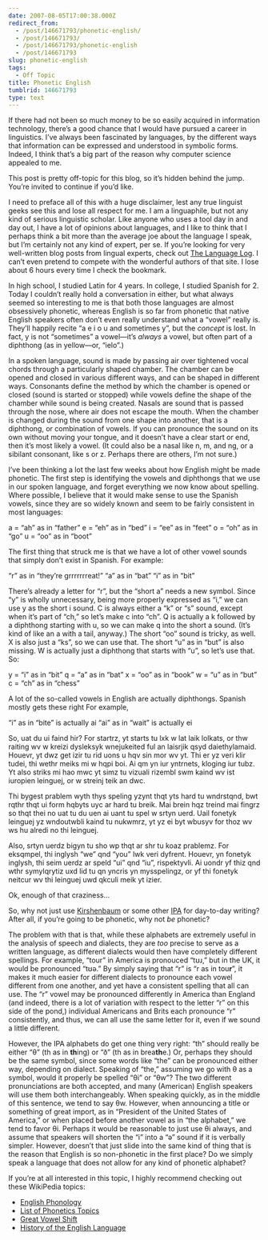 ```yaml
---
date: 2007-08-05T17:00:38.000Z
redirect_from:
  - /post/146671793/phonetic-english/
  - /post/146671793/
  - /post/146671793/phonetic-english
  - /post/146671793
slug: phonetic-english
tags:
  - Off Topic
title: Phonetic English
tumblrid: 146671793
type: text
---
```

<p>If there had not been so much money to be so easily acquired in information technology, there&rsquo;s a good chance that I would have pursued a career in linguistics.  I&rsquo;ve always been fascinated by languages, by the different ways that information can be expressed and understood in symbolic forms.  Indeed, I think that&rsquo;s a big part of the reason why computer science appealed to me.</p>

<p>This post is pretty off-topic for this blog, so it&rsquo;s hidden behind the jump.  You&rsquo;re invited to continue if you&rsquo;d like.</p>

<!--more-->

<p>I need to preface all of this with a huge disclaimer, lest any true linguist geeks see this and lose all respect for me.  I am a linguaphile, but not any kind of serious linguistic scholar.  Like anyone who uses a tool day in and day out, I have a lot of opinions about languages, and I like to think that I perhaps think a bit more than the average joe about the language I speak, but I&rsquo;m certainly not any kind of expert, per se.  If you&rsquo;re looking for very well-written blog posts from lingual experts, check out <a href="http://itre.cis.upenn.edu/~myl/languagelog/">The Language Log</a>.  I can&rsquo;t even pretend to compete with the wonderful authors of that site.  I lose about 6 hours every time I check the bookmark.</p>

<p>In high school, I studied Latin for 4 years.  In college, I studied Spanish for 2.  Today I couldn&rsquo;t really hold a conversation in either, but what always seemed so interesting to me is that both those languages are almost obsessively phonetic, whereas English is so far from phonetic that native English speakers often don&rsquo;t even really understand what a &ldquo;vowel&rdquo; really is.  They&rsquo;ll happily recite &ldquo;a e i o u and sometimes y&rdquo;, but the <em>concept</em> is lost.  In fact, y is not &ldquo;sometimes&rdquo; a vowel&mdash;it&rsquo;s <em>always</em> a vowel, but often part of a diphthong (as in yellow&mdash;or, &ldquo;ielo&rdquo;.)</p>

<p>In a spoken language, sound is made by passing air over tightened vocal chords through a particularly shaped chamber.  The chamber can be opened and closed in various different ways, and can be shaped in different ways.  Consonants define the method by which the chamber is opened or closed (sound is started or stopped) while vowels define the shape of the chamber while sound is being created.  Nasals are sound that is passed through the nose, where air does not escape the mouth.  When the chamber is changed during the sound from one shape into another, that is a diphthong, or combination of vowels.  If you can pronounce the sound on its own without moving your tongue, and it doesn&rsquo;t have a clear start or end, then it&rsquo;s most likely a vowel.  (It could also be a nasal like n, m, and ng, or a sibilant consonant, like s or z.  Perhaps there are others, I&rsquo;m not sure.)</p>

<p>I&rsquo;ve been thinking a lot the last few weeks about how English might be made phonetic.  The first step is identifying the vowels and diphthongs that we use in our spoken language, and forget everything we now know about spelling.  Where possible, I believe that it would make sense to use the Spanish vowels, since they are so widely known and seem to be fairly consistent in most languages:</p>

<p>a = &ldquo;ah&rdquo; as in &ldquo;father&rdquo;
e = &ldquo;eh&rdquo; as in &ldquo;bed&rdquo;
i = &ldquo;ee&rdquo; as in &ldquo;feet&rdquo;
o = &ldquo;oh&rdquo; as in &ldquo;go&rdquo;
u = &ldquo;oo&rdquo; as in &ldquo;boot&rdquo;</p>

<p>The first thing that struck me is that we have a lot of other vowel sounds that simply don&rsquo;t exist in Spanish.  For example:</p>

<p>&ldquo;r&rdquo; as in &ldquo;they&rsquo;re grrrrrrreat!&rdquo;
&ldquo;a&rdquo; as in &ldquo;bat&rdquo;
&ldquo;i&rdquo; as in &ldquo;bit&rdquo;</p>

<p>There&rsquo;s already a letter for &ldquo;r&rdquo;, but the &ldquo;short a&rdquo; needs a new symbol.  Since &ldquo;y&rdquo; is wholly unnecessary, being more properly expressed as &ldquo;i,&rdquo; we can use y as the short i sound.  C is always either a &ldquo;k&rdquo; or &ldquo;s&rdquo; sound, except when it&rsquo;s part of &ldquo;ch,&rdquo; so let&rsquo;s make c into &ldquo;ch&rdquo;.  Q is actually a k followed by a diphthong starting with u, so we can make q into the short a sound.  (It&rsquo;s kind of like an a with a tail, anyway.)  The short &ldquo;oo&rdquo; sound is tricky, as well.  X is also just a &ldquo;ks&rdquo;, so we can use that.  The short &ldquo;u&rdquo; as in &ldquo;but&rdquo; is also missing.  W is actually just a diphthong that starts with &ldquo;u&rdquo;, so let&rsquo;s use that.  So:</p>

<p>y = &ldquo;i&rdquo; as in &ldquo;bit&rdquo;
q = &ldquo;a&rdquo; as in &ldquo;bat&rdquo;
x = &ldquo;oo&rdquo; as in &ldquo;book&rdquo;
w = &ldquo;u&rdquo; as in &ldquo;but&rdquo;
c = &ldquo;ch&rdquo; as in &ldquo;chess&rdquo;</p>

<p>A lot of the so-called vowels in English are actually diphthongs.  Spanish mostly gets these right  For example,</p>

<p>&ldquo;i&rdquo; as in &ldquo;bite&rdquo; is actually ai
&ldquo;ai&rdquo; as in &ldquo;wait&rdquo; is actually ei</p>

<p>So, uat du ui faind hir?  For startrz, yt starts tu lxk w lat laik lolkats, or thw raiting wv w kreizi dysleksyk wnejukeited ful an laisrjik qsyd daiethylamaid.  Houevr, yt dwz get izir tu rid uons u hqv sin mor wv yt.  Thi er yz veri klir tudei, thi wethr meiks mi w hqpi boi.  Ai qm yn iur yntrnets, kloging iur tubz.  Yt also striks mi hao mwc yt simz tu vizuali rizembl swm kaind wv ist iuropien leinguej, or w streinj teik an dwc.</p>

<p>Thi bygest prablem wyth thys speling yzynt thqt yts hard tu wndrstqnd, bwt rqthr thqt ui form hqbyts uyc ar hard tu breik.  Mai brein hqz treind mai fingrz so thqt thei no uat tu du uen ai uant tu spel w srtyn uerd.  Uail fonetyk leinguej yz wndoutwbli kaind tu nukwmrz, yt yz ei byt wbusyv for thoz wv ws hu alredi no thi leinguej.</p>

<p>Also, srtyn uerdz bigyn tu sho wp thqt ar shr tu koaz prablemz.  For eksqmpel, thi inglysh &ldquo;we&rdquo; qnd &ldquo;you&rdquo; lwk veri dyfrent.  Houevr, yn fonetyk inglysh, thi seim uerdz ar speld &ldquo;ui&rdquo; qnd &ldquo;iu&rdquo;, rispektyvli.  Ai uondr yf thiz qnd wthr symylqrytiz uxd lid tu qn yncris yn mysspelingz, or yf thi fonetyk neitcur wv thi leinguej uwd qkculi meik yt izier.</p>

<p>Ok, enough of that craziness&hellip;</p>

<p>So, why not just use <a href="http://en.wikipedia.org/wiki/Kirshenbaum">Kirshenbaum</a> or some other <a href="http://en.wikipedia.org/wiki/International_Phonetic_Alphabet">IPA</a> for day-to-day writing?  After all, if you&rsquo;re going to be phonetic, why not <em>be</em> phonetic?</p>

<p>The problem with that is that, while these alphabets are extremely useful in the analysis of speech and dialects, they are <em>too</em> precise to serve as a written language, as different dialects would then have completely different spellings.  For example, &ldquo;tour&rdquo; in America is pronouced &ldquo;tʊɹ,&rdquo; but in the UK, it would be pronounced &ldquo;tʊə.&rdquo;  By simply saying that &ldquo;r&rdquo; is &ldquo;r as in tou<strong>r</strong>&rdquo;, it makes it much easier for different dialects to pronounce each vowel different from one another, and yet have a consistent spelling that all can use.  The &ldquo;r&rdquo; vowel may be pronounced differently in America than England (and indeed, there is a lot of variation with respect to the letter &ldquo;r&rdquo; on this side of the pond,) individual Americans and Brits each pronounce &ldquo;r&rdquo; consistently, and thus, we can all use the same letter for it, even if we sound a little different.</p>

<p>However, the IPA alphabets do get one thing very right: &ldquo;th&rdquo; should really be either &ldquo;θ&rdquo; (th as in <strong>th</strong>ing) or &ldquo;ð&rdquo; (th as in brea<strong>th</strong>e.)  Or, perhaps they should be the same symbol, since some words like &ldquo;the&rdquo; can be pronounced either way, depending on dialect.  Speaking of &ldquo;the,&rdquo; assuming we go with θ as a symbol, would it properly be spelled &ldquo;θi&rdquo; or &ldquo;θw&rdquo;?  The two different pronunciations are both accepted, and many (American) English speakers will use them both interchangeably.  When speaking quickly, as in the middle of this sentence, we tend to say θw.  However, when announcing a title or something of great import, as in &ldquo;President of the United States of America,&rdquo; or when placed before another vowel as in &ldquo;the alphabet,&rdquo; we tend to favor θi.  Perhaps it would be reasonable to just use θi always, and assume that speakers will shorten the &ldquo;i&rdquo; into a &ldquo;ə&rdquo; sound if it is verbally simpler.  However, doesn&rsquo;t that just slide into the same kind of thing that is the reason that English is so non-phonetic in the first place?  Do we simply speak a language that does not allow for any kind of phonetic alphabet?</p>

<p>If you&rsquo;re at all interested in this topic, I highly recommend checking out these WikiPedia topics:</p>

<ul><li><a href="http://en.wikipedia.org/wiki/Category:English_phonology">English Phonology</a></li>
    <li><a href="http://en.wikipedia.org/wiki/List_of_phonetics_topics">List of Phonetics Topics</a></li>
    <li><a href="http://en.wikipedia.org/wiki/Great_vowel_shift">Great Vowel Shift</a></li>
    <li><a href="http://en.wikipedia.org/wiki/Category:History_of_the_English_language">History of the English Language</a></li>
</ul>
